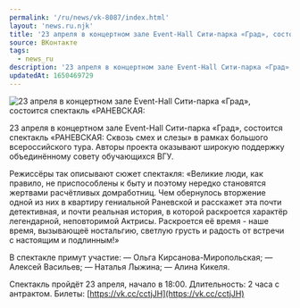 ```yaml
---
permalink: '/ru/news/vk-8087/index.html'
layout: 'news.ru.njk'
title: '23 апреля в концертном зале Event-Hall Сити-парка «Град», состоится спектакль «РАНЕВСКАЯ:'
source: ВКонтакте
tags:
  - news_ru
description: '23 апреля в концертном зале Event-Hall Сити-парка «Град», состоится спектакль «РАНЕВСКАЯ:'
updatedAt: 1650469729
---
```

![23 апреля в концертном зале Event-Hall Сити-парка «Град», состоится спектакль «РАНЕВСКАЯ:](https://sun9-56.userapi.com/s/v1/ig2/DbmvN36U34ZKQOtxpRLk5EmPB9LxVCEjTehTbY-mh0u_4JtbRB6lLDHOVVzBbd1Y3hzoa7Jp3EnZx812N8njqLj0.jpg?size=1200x1200&quality=96&type=album)

23 апреля в концертном зале Event-Hall Сити-парка «Град», состоится спектакль «РАНЕВСКАЯ: Сквозь смех и слезы» в рамках большого всероссийского тура. Авторы проекта оказывают широкую поддержку объединённому совету обучающихся ВГУ.

Режиссёры так описывают сюжет спектакля: «Великие люди, как правило, не приспособлены к быту и поэтому нередко становятся жертвами расчётливых домработниц. Чем обернулось вторжение одной из них в квартиру гениальной Раневской и расскажет эта почти детективная, и почти реальная история, в которой раскроется характёр легендарной, неповторимой Актрисы. Раскроется её время - наше время, вызывающеё ностальгию, светлую грусть и радость от встречи с настоящим и подлинным!»

В спектакле примут участие:
— Ольга Кирсанова-Миропольская;
— Алексей Васильев;
— Наталья Лыжина;
— Алина Кикеля.

Спектакль пройдёт 23 апреля, начало в 18:00. Длительность: 2 часа с антрактом.
Билеты: [https://vk.cc/cctjJH](https://vk.cc/cctjJH)
